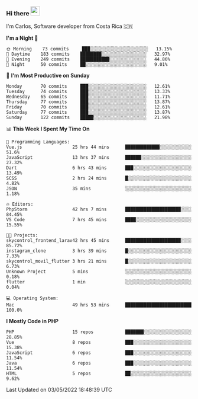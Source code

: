 ### Hi there <img src="https://media.giphy.com/media/hvRJCLFzcasrR4ia7z/giphy.gif" width="25px">

I'm Carlos, Software developer from Costa Rica 🇨🇷

<!--START_SECTION:waka-->
**I'm a Night 🦉** 

```text
🌞 Morning    73 commits     ███░░░░░░░░░░░░░░░░░░░░░░   13.15% 
🌆 Daytime    183 commits    ████████░░░░░░░░░░░░░░░░░   32.97% 
🌃 Evening    249 commits    ███████████░░░░░░░░░░░░░░   44.86% 
🌙 Night      50 commits     ██░░░░░░░░░░░░░░░░░░░░░░░   9.01%

```
📅 **I'm Most Productive on Sunday** 

```text
Monday       70 commits     ███░░░░░░░░░░░░░░░░░░░░░░   12.61% 
Tuesday      74 commits     ███░░░░░░░░░░░░░░░░░░░░░░   13.33% 
Wednesday    65 commits     ███░░░░░░░░░░░░░░░░░░░░░░   11.71% 
Thursday     77 commits     ███░░░░░░░░░░░░░░░░░░░░░░   13.87% 
Friday       70 commits     ███░░░░░░░░░░░░░░░░░░░░░░   12.61% 
Saturday     77 commits     ███░░░░░░░░░░░░░░░░░░░░░░   13.87% 
Sunday       122 commits    █████░░░░░░░░░░░░░░░░░░░░   21.98%

```


📊 **This Week I Spent My Time On** 

```text
💬 Programming Languages: 
Vue.js                   25 hrs 44 mins      █████████████░░░░░░░░░░░░   51.6% 
JavaScript               13 hrs 37 mins      ██████░░░░░░░░░░░░░░░░░░░   27.32% 
Dart                     6 hrs 43 mins       ███░░░░░░░░░░░░░░░░░░░░░░   13.49% 
SCSS                     2 hrs 24 mins       █░░░░░░░░░░░░░░░░░░░░░░░░   4.82% 
JSON                     35 mins             ░░░░░░░░░░░░░░░░░░░░░░░░░   1.18%

🔥 Editors: 
PhpStorm                 42 hrs 7 mins       █████████████████████░░░░   84.45% 
VS Code                  7 hrs 45 mins       ████░░░░░░░░░░░░░░░░░░░░░   15.55%

🐱‍💻 Projects: 
skycontrol_frontend_larav42 hrs 45 mins      █████████████████████░░░░   85.72% 
instagram_clone          3 hrs 39 mins       █░░░░░░░░░░░░░░░░░░░░░░░░   7.33% 
skycontrol_movil_flutter 3 hrs 21 mins       █░░░░░░░░░░░░░░░░░░░░░░░░   6.73% 
Unknown Project          5 mins              ░░░░░░░░░░░░░░░░░░░░░░░░░   0.18% 
flutter                  1 min               ░░░░░░░░░░░░░░░░░░░░░░░░░   0.04%

💻 Operating System: 
Mac                      49 hrs 53 mins      █████████████████████████   100.0%

```

**I Mostly Code in PHP** 

```text
PHP                      15 repos            ███████░░░░░░░░░░░░░░░░░░   28.85% 
Vue                      8 repos             ███░░░░░░░░░░░░░░░░░░░░░░   15.38% 
JavaScript               6 repos             ███░░░░░░░░░░░░░░░░░░░░░░   11.54% 
Java                     6 repos             ███░░░░░░░░░░░░░░░░░░░░░░   11.54% 
HTML                     5 repos             ██░░░░░░░░░░░░░░░░░░░░░░░   9.62%

```



 Last Updated on 03/05/2022 18:48:39 UTC
<!--END_SECTION:waka-->
